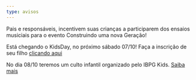 ```yaml
---
type: avisos
---
```


Pais e responsáveis, incentivem suas crianças a participarem dos ensaios musiciais para o evento Construindo uma nova Geração!

Está chegando o KidsDay, no próximo sábado 07/10! Faça a inscrição de seu filho [clicando aqui](/eventos/kids-day)

No dia 08/10 teremos um culto infantil organizado pelo IBPG Kids. [Saiba mais](/eventos/construindo-nova-geracao/)